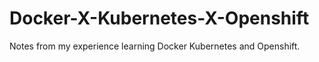 # Docker-X-Kubernetes-X-Openshift
Notes from my experience learning Docker Kubernetes and Openshift.
